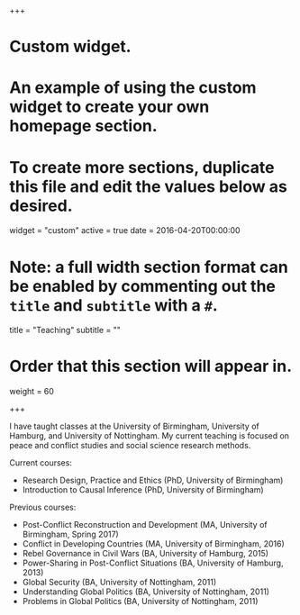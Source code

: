 +++
# Custom widget.
# An example of using the custom widget to create your own homepage section.
# To create more sections, duplicate this file and edit the values below as desired.
widget = "custom"
active = true
date = 2016-04-20T00:00:00

# Note: a full width section format can be enabled by commenting out the `title` and `subtitle` with a `#`.
title = "Teaching"
subtitle = ""

# Order that this section will appear in.
weight = 60

+++

I have taught classes at the University of Birmingham, University of Hamburg, and University of Nottingham. My current teaching is focused on peace and conflict studies and social science research methods.

Current courses:

- Research Design, Practice and Ethics (PhD, University of Birmingham)
- Introduction to Causal Inference (PhD, University of Birmingham)

Previous courses:

- Post-Conflict Reconstruction and Development (MA, University of Birmingham, Spring 2017)
- Conflict in Developing Countries (MA, University of Birmingham, 2016)
- Rebel Governance in Civil Wars (BA, University of Hamburg, 2015)
- Power-Sharing in Post-Conflict Situations (BA, University of Hamburg, 2013)
- Global Security (BA, University of Nottingham, 2011)
- Understanding Global Politics (BA, University of Nottingham, 2011)
- Problems in Global Politics (BA, University of Nottingham, 2011)
